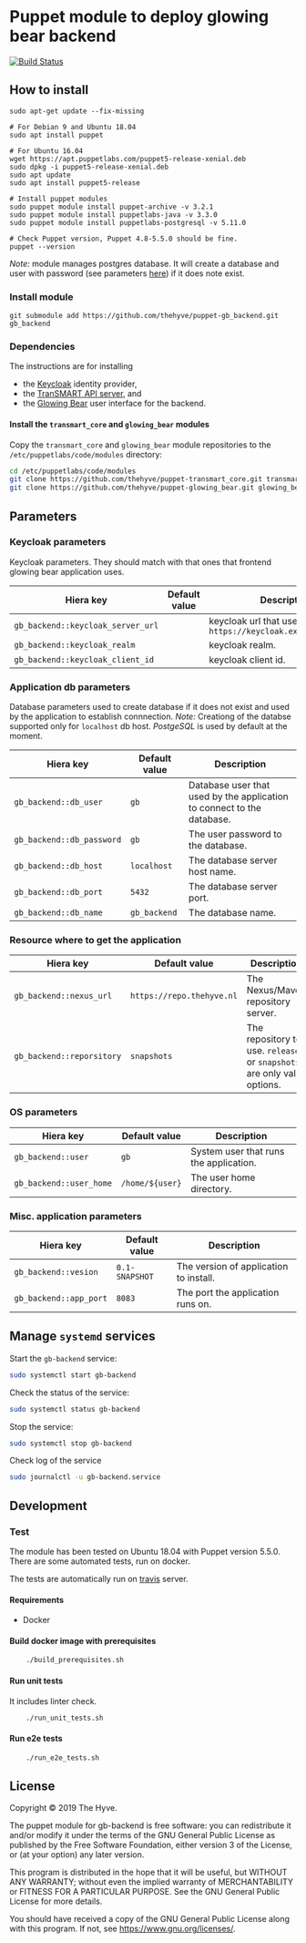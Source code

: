 # Puppet module to deploy glowing bear backend

[![Build Status](https://travis-ci.org/thehyve/puppet-gb_backend.svg?branch=master)](https://travis-ci.org/thehyve/puppet-gb_backend)

## How to install

    sudo apt-get update --fix-missing

    # For Debian 9 and Ubuntu 18.04
    sudo apt install puppet

    # For Ubuntu 16.04
    wget https://apt.puppetlabs.com/puppet5-release-xenial.deb
    sudo dpkg -i puppet5-release-xenial.deb
    sudo apt update
    sudo apt install puppet5-release

    # Install puppet modules
    sudo puppet module install puppet-archive -v 3.2.1
    sudo puppet module install puppetlabs-java -v 3.3.0
    sudo puppet module install puppetlabs-postgresql -v 5.11.0

    # Check Puppet version, Puppet 4.8-5.5.0 should be fine.
    puppet --version

*Note:* module manages postgres database. It will create a database and user with password (see parameters [here](#application-db-parameters)) if it does note exist.

### Install module

    git submodule add https://github.com/thehyve/puppet-gb_backend.git gb_backend


### Dependencies

The instructions are for installing
- the [Keycloak] identity provider,
- the [TranSMART API server](https://github.com/thehyve/transmart-core/tree/dev/transmart-api-server), and
- the [Glowing Bear] user interface for the backend.

#### Install the `transmart_core` and `glowing_bear` modules

Copy the `transmart_core` and `glowing_bear` module repositories to the `/etc/puppetlabs/code/modules` directory:
```bash
cd /etc/puppetlabs/code/modules
git clone https://github.com/thehyve/puppet-transmart_core.git transmart_core
git clone https://github.com/thehyve/puppet-glowing_bear.git glowing_bear
```

## Parameters

### Keycloak parameters

Keycloak parameters. They should match with that ones that frontend glowing bear application uses.

| Hiera key | Default value | Description |
|-----------|---------------|-------------|
| `gb_backend::keycloak_server_url` || keycloak url that used. e.g. `https://keycloak.example.com/auth` |
| `gb_backend::keycloak_realm` || keycloak realm. |
| `gb_backend::keycloak_client_id` || keycloak client id. |

### Application db parameters

Database parameters used to create database if it does not exist and used by the application to establish connnection.
*Note:* Creationg of the databse supported only for `localhost` db host.
*PostgeSQL* is used by default at the moment.

| Hiera key | Default value | Description |
|-----------|---------------|-------------|
| `gb_backend::db_user` | `gb` | Database user that used by the application to connect to the database. |
| `gb_backend::db_password` | `gb` | The user password to the database. |
| `gb_backend::db_host` | `localhost` | The database server host name. |
| `gb_backend::db_port` | `5432` | The database server port. |
| `gb_backend::db_name` | `gb_backend` | The database name. |

### Resource where to get the application

| Hiera key | Default value | Description |
|-----------|---------------|-------------|
| `gb_backend::nexus_url` | `https://repo.thehyve.nl` | The Nexus/Maven repository server. |
| `gb_backend::reporsitory` | `snapshots` | The repository to use. `releases` or `snapshots` are only valid options. |


### OS parameters

| Hiera key | Default value | Description |
|-----------|---------------|-------------|
| `gb_backend::user` | `gb` | System user that runs the application. |
| `gb_backend::user_home` | `/home/${user}` | The user home directory. |

### Misc. application parameters

| Hiera key | Default value | Description |
|-----------|---------------|-------------|
| `gb_backend::vesion` | `0.1-SNAPSHOT` | The version of application to install. |
| `gb_backend::app_port` | `8083` | The port the application runs on. |


## Manage `systemd` services

Start the `gb-backend` service:
```bash
sudo systemctl start gb-backend
```
Check the status of the service:
```bash
sudo systemctl status gb-backend
```
Stop the service:
```bash
sudo systemctl stop gb-backend
```
Check log of the service
```bash
sudo journalctl -u gb-backend.service
```

## Development

### Test

The module has been tested on Ubuntu 18.04 with Puppet version 5.5.0.
There are some automated tests, run on docker.

The tests are automatically run on [travis](.travis.yml) server.

#### Requirements

- Docker

#### Build docker image with prerequisites

```bash
    ./build_prerequisites.sh
```

#### Run unit tests

It includes linter check.

```bash
    ./run_unit_tests.sh
```

#### Run e2e tests

```bash
    ./run_e2e_tests.sh
```

## License

Copyright © 2019   The Hyve.

The puppet module for gb-backend is free software: you can redistribute it and/or modify it under the terms of the GNU General Public License as published by the Free Software Foundation, either version 3 of the License, or (at your option) any later version.

This program is distributed in the hope that it will be useful, but WITHOUT ANY WARRANTY; without even the implied warranty of MERCHANTABILITY or FITNESS FOR A PARTICULAR PURPOSE. See the GNU General Public License for more details.

You should have received a copy of the GNU General Public License along with this program. If not, see https://www.gnu.org/licenses/.


[Keycloak]: https://www.keycloak.org/
[Glowing Bear]: https://glowingbear.app/
